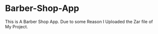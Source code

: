 # Barber-Shop-App

This is A Barber Shop App. Due to some Reason I Uploaded the Zar file of My Project. 
